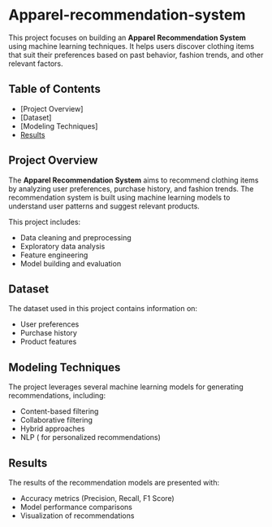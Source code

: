 # Apparel-recommendation-system

This project focuses on building an **Apparel Recommendation System** using machine learning techniques. It helps users discover clothing items that suit their preferences based on past behavior, fashion trends, and other relevant factors.

## Table of Contents

- [Project Overview]
- [Dataset]
- [Modeling Techniques]
- [Results](#results)

## Project Overview

The **Apparel Recommendation System** aims to recommend clothing items by analyzing user preferences, purchase history, and fashion trends. The recommendation system is built using machine learning models to understand user patterns and suggest relevant products.

This project includes:
- Data cleaning and preprocessing
- Exploratory data analysis
- Feature engineering
- Model building and evaluation

## Dataset

The dataset used in this project contains information on:
- User preferences
- Purchase history
- Product features

## Modeling Techniques

The project leverages several machine learning models for generating recommendations, including:
- Content-based filtering
- Collaborative filtering
- Hybrid approaches
- NLP ( for personalized recommendations)

## Results

The results of the recommendation models are presented with:
- Accuracy metrics (Precision, Recall, F1 Score)
- Model performance comparisons
- Visualization of recommendations
